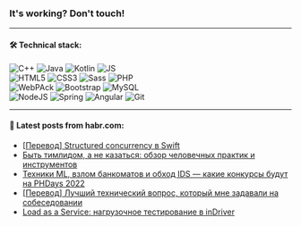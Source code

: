 ### It's working? Don't touch!

---

#### 🛠️ Technical stack:

![C++](https://img.shields.io/badge/C++-informational?logo=c%2B%2B&style=flat&logoColor=white&color=9C033A)
![Java](https://img.shields.io/badge/Java-informational?logo=java&style=flat&logoColor=white&color=007396)
![Kotlin](https://img.shields.io/badge/Kotlin-informational?logo=Kotlin&style=flat&logoColor=white&color=0095D5)
![JS](https://img.shields.io/badge/JS-informational?logo=javaScript&style=flat&logoColor=black&color=F7Df1E) <br>
![HTML5](https://img.shields.io/badge/HTML5-informational?logo=html5&style=flat&logoColor=white&color=E34F26)
![CSS3](https://img.shields.io/badge/CSS3-informational?logo=css3&style=flat&logoColor=white&color=157286)
![Sass](https://img.shields.io/badge/Saas-informational?logo=sass&style=flat&logoColor=white&color=hotpink)
![PHP](https://img.shields.io/badge/PHP-informational?logo=php&style=flat&logoColor=white&color=777BB4) <br>
![WebPAck](https://img.shields.io/badge/WebPack-informational?logo=webPack&style=flat&logoColor=white&color=FF6F00)
![Bootstrap](https://img.shields.io/badge/Bootstrap-informational?logo=Bootstrap&style=flat&logoColor=white&color=7952B3)
![MySQL](https://img.shields.io/badge/MySQL-informational?logo=MySQL&style=flat&logoColor=white&color=00f) <br>
![NodeJS](https://img.shields.io/badge/NodeJS-informational?logo=node.js&style=flat&logoColor=white&color=43853D)
![Spring](https://img.shields.io/badge/Spring-informational?logo=Spring&style=flat&logoColor=white&color=0A9EDC)
![Angular](https://img.shields.io/badge/Vue-informational?logo=vue.js&style=flat&logoColor=white&color=red)
![Git](https://img.shields.io/badge/Git-informational?logo=git&style=flat&logoColor=white&color=darkorange)

___

#### 💬 Latest posts from habr.com:

<!-- BLOG-POST-LIST:START -->
- [[Перевод] Structured concurrency в Swift](https://habr.com/ru/post/660611/?utm_source=habrahabr&utm_medium=rss&utm_campaign=660611)
- [Быть тимлидом, а не казаться: обзор человечных практик и инструментов](https://habr.com/ru/post/662075/?utm_source=habrahabr&utm_medium=rss&utm_campaign=662075)
- [Техники ML, взлом банкоматов и обход IDS — какие конкурсы будут на PHDays 2022](https://habr.com/ru/post/662253/?utm_source=habrahabr&utm_medium=rss&utm_campaign=662253)
- [[Перевод] Лучший технический вопрос, который мне задавали на собеседовании](https://habr.com/ru/post/662247/?utm_source=habrahabr&utm_medium=rss&utm_campaign=662247)
- [Load as a Service: нагрузочное тестирование в inDriver](https://habr.com/ru/post/660135/?utm_source=habrahabr&utm_medium=rss&utm_campaign=660135)
<!-- BLOG-POST-LIST:END -->
